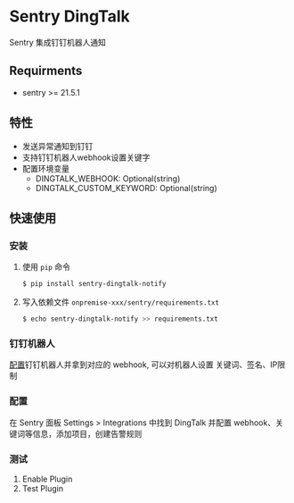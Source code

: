 # Sentry DingTalk

Sentry 集成钉钉机器人通知

## Requirments 
- sentry >= 21.5.1

## 特性
- 发送异常通知到钉钉
- 支持钉钉机器人webhook设置关键字
- 配置环境变量
  - DINGTALK_WEBHOOK: Optional(string)
  - DINGTALK_CUSTOM_KEYWORD: Optional(string)
## 快速使用
### 安装
1. 使用 `pip` 命令
    ```bash
    $ pip install sentry-dingtalk-notify
    ```

2. 写入依赖文件 `onpremise-xxx/sentry/requirements.txt`
    ```bash
    $ echo sentry-dingtalk-notify >> requirements.txt
    ```

### 钉钉机器人
[配置](https://developers.dingtalk.com/document/app/custom-robot-access)钉钉机器人并拿到对应的 webhook, 可以对机器人设置 关键词、签名、IP限制

### 配置
在 Sentry 面板 Settings > Integrations 中找到 DingTalk 并配置 webhook、关键词等信息，添加项目，创建告警规则

### 测试
1. Enable Plugin
2. Test Plugin
